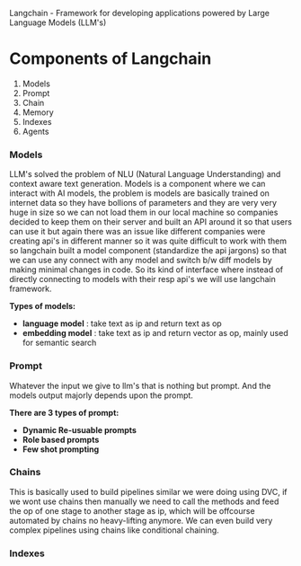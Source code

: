 Langchain - Framework for developing applications powered by Large Language Models (LLM's)

# Components of Langchain
1. Models
2. Prompt
3. Chain
4. Memory
5. Indexes
6. Agents

### Models

LLM's solved the problem of NLU (Natural Language Understanding) and context aware text generation.
Models is a component where we can interact with AI models, the problem is models are basically trained on internet data so they have bollions of parameters and they are very very huge in size so we can not load them in our local machine so companies decided to keep them on their server and built an API around it so that users can use it but again there was an issue like different companies were creating api's in different manner so it was quite difficult to work with them so langchain built a model component (standardize the api jargons) so that we can use any connect with any model and switch b/w diff models by making minimal changes in code. So its kind of interface where instead of directly connecting to models with their resp api's we will use langchain framework.

<b>Types of models:
- language model</b> : take text as ip and return text as op
- <b>embedding model</b> : take text as ip and return vector as op, mainly used for semantic search

### Prompt

Whatever the input we give to llm's that is nothing but prompt. And the models output majorly depends upon the prompt. 

<b>There are 3 types of prompt:
- Dynamic Re-usuable prompts
- Role based prompts
- Few shot prompting</b>

### Chains
This is basically used to build pipelines similar we were doing using DVC, if we wont use chains then manually we need to call the methods and feed the op of one stage to another stage as ip, which will be offcourse automated by chains no heavy-lifting anymore. We can even build very complex pipelines using chains like conditional chaining.

### Indexes

  
